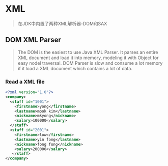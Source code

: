 # XML

> 在JDK中内置了两种XML解析器-DOM和SAX

## DOM XML Parser

> The DOM is the easiest to use Java XML Parser. It parses an entire XML document and load it into memory, modeling it with Object for easy nodel traversal. DOM Parser is slow and consume a lot memory if it load a XML document which contains a lot of data.

### Read a XML file

```XML
<?xml version="1.0"?>
<company>
  <staff id="1001">
    <firstname>yong</firstname>
    <lastname>mook kim</lastname>
    <nickname>mkyong</nickname>
    <salary>100000</salary>
  </staff>
  <staff id="2001">
    <firstname>low</firstname>
    <lastname>yin fong</lastname>
    <nickname>fong fong</nickname>
    <salary>200000</salary>
   </staff>
</company>
```
